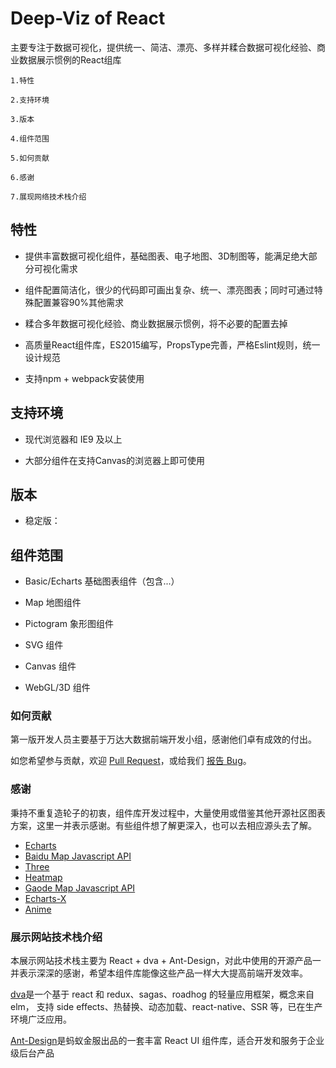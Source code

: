 # Deep-Viz of React

主要专注于数据可视化，提供统一、简洁、漂亮、多样并糅合数据可视化经验、商业数据展示惯例的React组库

~~~
1.特性

2.支持环境

3.版本

4.组件范围

5.如何贡献

6.感谢

7.展现网络技术栈介绍
~~~

## 特性

- 提供丰富数据可视化组件，基础图表、电子地图、3D制图等，能满足绝大部分可视化需求


- 组件配置简洁化，很少的代码即可画出复杂、统一、漂亮图表；同时可通过特殊配置兼容90%其他需求


- 糅合多年数据可视化经验、商业数据展示惯例，将不必要的配置去掉


- 高质量React组件库，ES2015编写，PropsType完善，严格Eslint规则，统一设计规范


- 支持npm + webpack安装使用

## 支持环境

- 现代浏览器和 IE9 及以上


- 大部分组件在支持Canvas的浏览器上即可使用

## 版本

- 稳定版：

## 组件范围

- Basic/Echarts 基础图表组件（包含...）


- Map 地图组件


- Pictogram 象形图组件


- SVG 组件


- Canvas 组件


- WebGL/3D 组件

### 如何贡献

第一版开发人员主要基于万达大数据前端开发小组，感谢他们卓有成效的付出。

如您希望参与贡献，欢迎 [Pull Request](https://github.com/pulls)，或给我们 [报告 Bug](https://github.com/issues)。

### 感谢

秉持不重复造轮子的初衷，组件库开发过程中，大量使用或借鉴其他开源社区图表方案，这里一并表示感谢。有些组件想了解更深入，也可以去相应源头去了解。

- [Echarts](http://echarts.baidu.com/)
- [Baidu Map Javascript API](http://lbsyun.baidu.com/index.php?title=jspopular)
- [Three](https://threejs.org/)
- [Heatmap](https://github.com/pa7/heatmap.js)
- [Gaode Map Javascript API](http://lbs.amap.com/api/javascript-api/summary/)
- [Echarts-X](http://echarts.baidu.com/echarts2/x/doc/index.html)
- [Anime](http://anime-js.com/)

### 展示网站技术栈介绍

本展示网站技术栈主要为 React + dva + Ant-Design，对此中使用的开源产品一并表示深深的感谢，希望本组件库能像这些产品一样大大提高前端开发效率。

[dva](https://github.com/dvajs/dva)是一个基于 react 和 redux、sagas、roadhog 的轻量应用框架，概念来自 elm， 支持 side effects、热替换、动态加载、react-native、SSR 等，已在生产环境广泛应用。

[Ant-Design](https://github.com/ant-design/ant-design)是蚂蚁金服出品的一套丰富 React UI 组件库，适合开发和服务于企业级后台产品